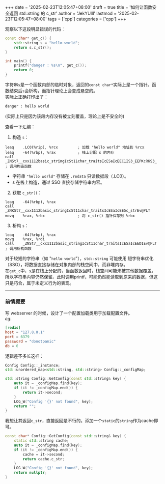 +++
date = '2025-02-23T12:05:47+08:00'
draft = true
title = '如何让函数安全返回 std::string 的 c_str'
author = 'JekYUlll'
lastmod = '2025-02-23T12:05:47+08:00'
tags = ['cpp']
categories = ['cpp']
+++

观察以下这段明显错误的代码：

```cpp
const char* get_c() {
    std::string s = "hello world";
    return s.c_str();
}

int main() {
    printf("danger : %s\n", get_c());
    return 0;
}
```
字符串`s`是一个函数内部的临时对象，返回的`const char*`实际上是一个指针。函数结束后`s`会析构，而指针理论上会变成悬空的。  
实际上正确打印出了：
```bash
danger : hello world
```
(实际上只是因为该段内存没有被立刻覆盖，理论上是不安全的)

查看一下汇编：  

1. 构造 `s`：
```ass
leaq    .LC0(%rip), %rcx         ; 加载 "hello world" 地址到 %rcx
leaq    -64(%rbp), %rax          ; 栈上分配 s 的内存
call    _ZNSt7__cxx1112basic_stringIcSt11char_traitsIcESaIcEEC1IS3_EEPKcRKS3_ ; 调用构造函数
```
- 字符串 `"hello world"` 存储在 `.rodata` 只读数据段（.LC0）。
- s 在栈上构造，通过 SSO 直接存储字符串内容。

2. 获取 `c_str()`：
```ass
leaq    -64(%rbp), %rax
call    _ZNKSt7__cxx1112basic_stringIcSt11char_traitsIcESaIcEE5c_strEv@PLT
movq    %rax, %rbx               ; 将 c_str() 指针保存到 %rbx
```
3. 析构 `s`：

```ass
leaq    -64(%rbp), %rax
movq    %rax, %rdi
call    _ZNSt7__cxx1112basic_stringIcSt11char_traitsIcESaIcEED1Ev@PLT ; 调用析构函数
```

对于较短的字符串（如 "`hello world`"），`std::string` 可能使用 短字符串优化（SSO），将数据直接存储在对象内部的栈空间中，而非堆内存。  
在`get_c`中，`s`是在栈上分配的，当函数返回时，栈空间可能未被其他数据覆盖，所以字符串内容仍然保留。此时调用printf，可能仍然能读取到原来的数据，但这只是巧合，属于未定义行为的表现。


---

### 前情提要

写 webserver 的时候，设计了一个配置加载类用于加载配置文件。  
*eg*.  
```toml
[redis]
host = "127.0.0.1"
port = 6379
password = "donotpanic"
db = 0
```
逻辑差不多长这样：  
```cpp
Config Config::_instance;
std::unordered_map<std::string, std::string> Config::_configMap;

std::string Config::GetConfig(const std::string& key) {
    auto it = _configMap.find(key);
    if (it != _configMap.end()) {
        return it->second;
    }
    LOG_W("Config '{}' not found", key);
    return "";
}
```

我想让其返回`c_str`，直接返回是不行的。添加一个`static`的`string`作为cache即可。
```cpp
const char* Config::GetConfig(const std::string& key) {
    static std::string cache;
    auto it = _configMap.find(key);
    if (it != _configMap.end()) {
        cache = it->second;
        return cache.c_str;
    }
    LOG_W("Config '{}' not found", key);
    return nullptr;
}
```


